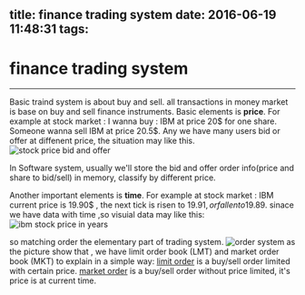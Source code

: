 title: finance trading system
date: 2016-06-19 11:48:31
tags:
---
# finance trading system

---

Basic traind system is about buy and sell. all transactions in money market is base on buy and sell finance instruments.
Basic elements is **price**. For example at stock market : I wanna buy : IBM  at price 20$ for one share. Someone wanna sell IBM at price 20.5$.
Any we have many users bid or offer at diffenent price, the situation may like this.
![stock price bid and offer][1]

In Software system, usually we'll store the bid and offer order info(price and share to bid/sell) in memory, classify by different price.

Another important elements is **time**. For example at stock market : IBM current price is 19.90$ , the next tick is risen to 19.91$, or fallen to 19.89$.
sinace we have data with time ,so visuial data may like this:
![ibm stock price in years][2]

so matching order the elementary part of trading system. 
![order system][3]
as the picture show that ,  we have limit order book (LMT) and market order book (MKT)
to explain in a simple way: 
[limit order][4] is a buy/sell order limited with certain price.
[market order][5] is a buy/sell order without price limited, it's price is at current time.


  [1]: http://www.onestepremoved.com/wp-content/uploads/2013/08/limit-order-book-pretrade-1024x622.png
  [2]: https://media.ycharts.com/charts/dc38386e4b610c3463cec05b08f149db.png
  [3]: https://www.ece.cmu.edu/~ece749/teams-06/team3/images/flow_chart_FTEX.jpg
  [4]: http://www.investopedia.com/university/intro-to-order-types/limit-orders.asp
  [5]: http://www.investopedia.com/university/intro-to-order-types/market-orders.asp
